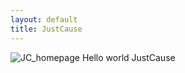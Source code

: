 ```yaml
---
layout: default
title: JustCause
---
```

![JC_homepage](https://user-images.githubusercontent.com/85646760/169139253-062ba675-17d2-424c-b969-2fd8fa9d4a86.png)
Hello world JustCause

